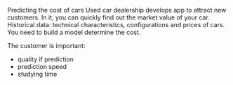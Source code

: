 Predicting the cost of cars
Used car dealership develops app to attract new customers. In it, you can quickly find out the market value of your car. Historical data: technical characteristics, configurations and prices of cars. You need to build a model determine the cost. 

The customer is important:
- quality if prediction
- prediction speed
- studying time